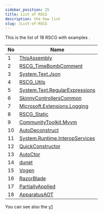 ```yaml
---
sidebar_position: 25
title: List of RSCG
description: the how list
slug: /List-of-RSCG
---
```


This is the list of 18 RSCG with examples .


| No        | Name  | 
| --------- | ----- | 
|1|[ThisAssembly](/docs/ThisAssembly)|
|2|[RSCG_TimeBombComment](/docs/RSCG_TimeBombComment)|
|3|[System.Text.Json](/docs/System.Text.Json)|
|4|[RSCG_Utils](/docs/RSCG_Utils)|
|5|[System.Text.RegularExpressions](/docs/System.Text.RegularExpressions)|
|6|[SkinnyControllersCommon](/docs/SkinnyControllersCommon)|
|7|[Microsoft.Extensions.Logging](/docs/Microsoft.Extensions.Logging)|
|8|[RSCG_Static](/docs/RSCG_Static)|
|9|[CommunityToolkit.Mvvm](/docs/CommunityToolkit.Mvvm)|
|10|[AutoDeconstruct](/docs/AutoDeconstruct)|
|11|[System.Runtime.InteropServices](/docs/System.Runtime.InteropServices)|
|12|[QuickConstructor](/docs/QuickConstructor)|
|13|[AutoCtor](/docs/AutoCtor)|
|14|[dunet](/docs/dunet)|
|15|[Vogen](/docs/Vogen)|
|16|[RazorBlade](/docs/RazorBlade)|
|17|[PartiallyApplied](/docs/PartiallyApplied)|
|18|[ApparatusAOT](/docs/ApparatusAOT)|

You can see also the [v1](/docs/v1) 

